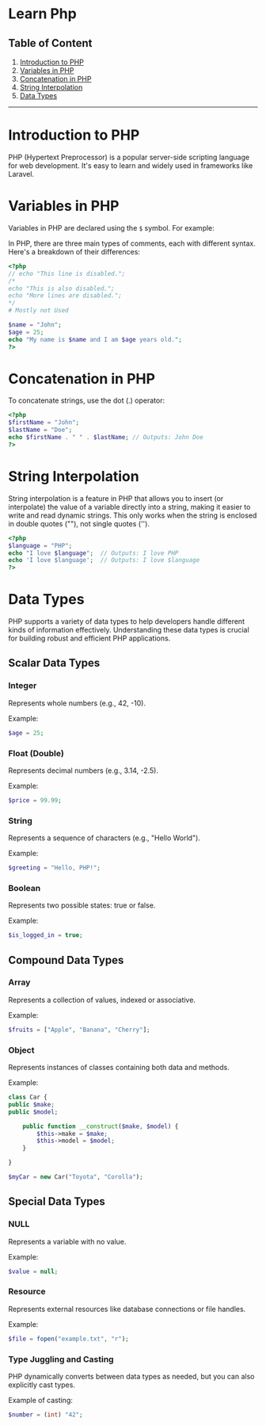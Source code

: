 # Learn Php

## Table of Content

1. [Introduction to PHP](#introduction-to-php)
2. [Variables in PHP](#variables-in-php)
3. [Concatenation in PHP](#concatenation-in-php)
4. [String Interpolation](#string-interpolation)
5. [Data Types](#data-types)

---

# Introduction to PHP

PHP (Hypertext Preprocessor) is a popular server-side scripting language for web development. It's easy to learn and widely used in frameworks like Laravel.

# Variables in PHP

Variables in PHP are declared using the `$` symbol. For example:

In PHP, there are three main types of comments, each with different syntax. Here's a breakdown of their differences:

```php
<?php
// echo "This line is disabled.";
/*
echo "This is also disabled.";
echo "More lines are disabled.";
*/
# Mostly not Used

$name = "John";
$age = 25;
echo "My name is $name and I am $age years old.";
?>
```

# Concatenation in PHP

To concatenate strings, use the dot (.) operator:

```php
<?php
$firstName = "John";
$lastName = "Doe";
echo $firstName . " " . $lastName; // Outputs: John Doe
?>
```

# String Interpolation

String interpolation is a feature in PHP that allows you to insert (or interpolate) the value of a variable directly into a string, making it easier to write and read dynamic strings. This only works when the string is enclosed in double quotes (""), not single quotes ('').

```php
<?php
$language = "PHP";
echo "I love $language";  // Outputs: I love PHP
echo 'I love $language';  // Outputs: I love $language
?>
```

# Data Types

PHP supports a variety of data types to help developers handle different kinds of information effectively. Understanding these data types is crucial for building robust and efficient PHP applications.

## Scalar Data Types

### Integer

Represents whole numbers (e.g., 42, -10).

Example:

```php
$age = 25;
```

### Float (Double)

Represents decimal numbers (e.g., 3.14, -2.5).

Example:

```php
$price = 99.99;
```

### String

Represents a sequence of characters (e.g., "Hello World").

Example:

```php
$greeting = "Hello, PHP!";
```

### Boolean

Represents two possible states: true or false.

Example:

```php
$is_logged_in = true;
```

## Compound Data Types

### Array

Represents a collection of values, indexed or associative.

Example:

```php
$fruits = ["Apple", "Banana", "Cherry"];
```

### Object

Represents instances of classes containing both data and methods.

Example:

```php
class Car {
public $make;
public $model;

    public function __construct($make, $model) {
        $this->make = $make;
        $this->model = $model;
    }

}

$myCar = new Car("Toyota", "Corolla");
```

## Special Data Types

### NULL

Represents a variable with no value.

Example:

```php
$value = null;
```

### Resource

Represents external resources like database connections or file handles.

Example:

```php
$file = fopen("example.txt", "r");
```

### Type Juggling and Casting

PHP dynamically converts between data types as needed, but you can also explicitly cast types.

Example of casting:

```php
$number = (int) "42";
```
